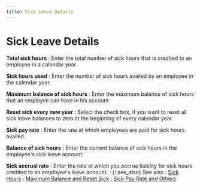 ```yaml
---
title: Sick Leave Details
---
```


# Sick Leave Details


**Total sick hours**
: Enter the total number of sick hours that is credited  to an employee in a calendar year.


**Sick hours used**
: Enter the number of sick hours availed by an employee  in the calendar year.


**Maximum balance of sick hours**
: Enter the maximum balance of sick hours that an  employee can have in his account.


**Reset sick every new year**
: Select the check box, if you want to reset all sick  leave balances to zero at the beginning of every calendar year.


**Sick pay rate**
: Enter the rate at which employees are paid for sick  hours availed.


**Balance  of sick hours**
: Enter the current balance of sick hours in the employee's  sick leave account.


**Sick accrual rate**
: Enter the rate at which you accrue liability for  sick hours credited to an employee's leave account.
: {:.see_also}
See also
: [Sick Hours]({{site.prl_baseurl}}/misc/sick_hours.html)
: [Maximum  Balance and Reset Sick]({{site.prl_baseurl}}/misc/maximum_balance_and_reset_sick.html)
: [Sick Pay  Rate and Others]({{site.prl_baseurl}}/misc/sick_pay_rate_and_others.html)
